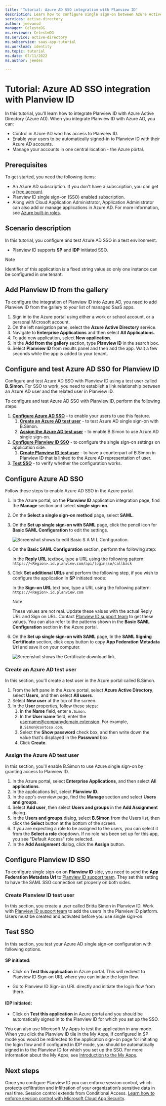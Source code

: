 ```yaml
---
title: 'Tutorial: Azure AD SSO integration with Planview ID'
description: Learn how to configure single sign-on between Azure Active Directory and Planview ID.
services: active-directory
author: jeevansd
manager: CelesteDG
ms.reviewer: CelesteDG
ms.service: active-directory
ms.subservice: saas-app-tutorial
ms.workload: identity
ms.topic: tutorial
ms.date: 07/11/2022
ms.author: jeedes

---
```


# Tutorial: Azure AD SSO integration with Planview ID

In this tutorial, you'll learn how to integrate Planview ID with Azure Active Directory (Azure AD). When you integrate Planview ID with Azure AD, you can:

* Control in Azure AD who has access to Planview ID.
* Enable your users to be automatically signed-in to Planview ID with their Azure AD accounts.
* Manage your accounts in one central location - the Azure portal.

## Prerequisites

To get started, you need the following items:

* An Azure AD subscription. If you don't have a subscription, you can get a [free account](https://azure.microsoft.com/free/).
* Planview ID single sign-on (SSO) enabled subscription.
* Along with Cloud Application Administrator, Application Administrator can also add or manage applications in Azure AD.
For more information, see [Azure built-in roles](../roles/permissions-reference.md).

## Scenario description

In this tutorial, you configure and test Azure AD SSO in a test environment.

* Planview ID supports **SP** and **IDP** initiated SSO.

> [!NOTE]
> Identifier of this application is a fixed string value so only one instance can be configured in one tenant.

## Add Planview ID from the gallery

To configure the integration of Planview ID into Azure AD, you need to add Planview ID from the gallery to your list of managed SaaS apps.

1. Sign in to the Azure portal using either a work or school account, or a personal Microsoft account.
1. On the left navigation pane, select the **Azure Active Directory** service.
1. Navigate to **Enterprise Applications** and then select **All Applications**.
1. To add new application, select **New application**.
1. In the **Add from the gallery** section, type **Planview ID** in the search box.
1. Select **Planview ID** from results panel and then add the app. Wait a few seconds while the app is added to your tenant.

## Configure and test Azure AD SSO for Planview ID

Configure and test Azure AD SSO with Planview ID using a test user called **B.Simon**. For SSO to work, you need to establish a link relationship between an Azure AD user and the related user in Planview ID.

To configure and test Azure AD SSO with Planview ID, perform the following steps:

1. **[Configure Azure AD SSO](#configure-azure-ad-sso)** - to enable your users to use this feature.
    1. **[Create an Azure AD test user](#create-an-azure-ad-test-user)** - to test Azure AD single sign-on with B.Simon.
    1. **[Assign the Azure AD test user](#assign-the-azure-ad-test-user)** - to enable B.Simon to use Azure AD single sign-on.
1. **[Configure Planview ID SSO](#configure-planview-id-sso)** - to configure the single sign-on settings on application side.
    1. **[Create Planview ID test user](#create-planview-id-test-user)** - to have a counterpart of B.Simon in Planview ID that is linked to the Azure AD representation of user.
1. **[Test SSO](#test-sso)** - to verify whether the configuration works.

## Configure Azure AD SSO

Follow these steps to enable Azure AD SSO in the Azure portal.

1. In the Azure portal, on the **Planview ID** application integration page, find the **Manage** section and select **single sign-on**.
1. On the **Select a single sign-on method** page, select **SAML**.
1. On the **Set up single sign-on with SAML** page, click the pencil icon for **Basic SAML Configuration** to edit the settings.

   ![Screenshot shows to edit Basic S A M L Configuration.](common/edit-urls.png "Basic Configuration")

1. On the **Basic SAML Configuration** section, perform the following step:

    In the **Reply URL** textbox, type a URL using the following pattern:
    `https://<Region>.id.planview.com/api/loginsso/callback`

1. Click **Set additional URLs** and perform the following step, if you wish to configure the application in **SP** initiated mode:    

    In the **Sign-on URL** text box, type a URL using the following pattern:
    `https://<Region>.id.planview.com`

    > [!Note]
    > These values are not real. Update these values with the actual Reply URL and Sign on URL. Contact [Planview ID support team](mailto:jordan.nguyen@planview.com) to get these values. You can also refer to the patterns shown in the **Basic SAML Configuration** section in the Azure portal.

1. On the **Set up single sign-on with SAML** page, In the **SAML Signing Certificate** section, click copy button to copy **App Federation Metadata Url** and save it on your computer.

	![Screenshot shows the Certificate download link.](common/copy-metadataurl.png "Certificate")

### Create an Azure AD test user

In this section, you'll create a test user in the Azure portal called B.Simon.

1. From the left pane in the Azure portal, select **Azure Active Directory**, select **Users**, and then select **All users**.
1. Select **New user** at the top of the screen.
1. In the **User** properties, follow these steps:
   1. In the **Name** field, enter `B.Simon`.  
   1. In the **User name** field, enter the username@companydomain.extension. For example, `B.Simon@contoso.com`.
   1. Select the **Show password** check box, and then write down the value that's displayed in the **Password** box.
   1. Click **Create**.

### Assign the Azure AD test user

In this section, you'll enable B.Simon to use Azure single sign-on by granting access to Planview ID.

1. In the Azure portal, select **Enterprise Applications**, and then select **All applications**.
1. In the applications list, select **Planview ID**.
1. In the app's overview page, find the **Manage** section and select **Users and groups**.
1. Select **Add user**, then select **Users and groups** in the **Add Assignment** dialog.
1. In the **Users and groups** dialog, select **B.Simon** from the Users list, then click the **Select** button at the bottom of the screen.
1. If you are expecting a role to be assigned to the users, you can select it from the **Select a role** dropdown. If no role has been set up for this app, you see "Default Access" role selected.
1. In the **Add Assignment** dialog, click the **Assign** button.

## Configure Planview ID SSO

To configure single sign-on on **Planview ID** side, you need to send the **App Federation Metadata Url** to [Planview ID support team](mailto:jordan.nguyen@planview.com). They set this setting to have the SAML SSO connection set properly on both sides.

### Create Planview ID test user

In this section, you create a user called Britta Simon in Planview ID. Work with [Planview ID support team](mailto:jordan.nguyen@planview.com) to add the users in the Planview ID platform. Users must be created and activated before you use single sign-on.

## Test SSO 

In this section, you test your Azure AD single sign-on configuration with following options. 

#### SP initiated:

* Click on **Test this application** in Azure portal. This will redirect to Planview ID Sign-on URL where you can initiate the login flow.  

* Go to Planview ID Sign-on URL directly and initiate the login flow from there.

#### IDP initiated:

* Click on **Test this application** in Azure portal and you should be automatically signed in to the Planview ID for which you set up the SSO. 

You can also use Microsoft My Apps to test the application in any mode. When you click the Planview ID tile in the My Apps, if configured in SP mode you would be redirected to the application sign-on page for initiating the login flow and if configured in IDP mode, you should be automatically signed in to the Planview ID for which you set up the SSO. For more information about the My Apps, see [Introduction to the My Apps](../user-help/my-apps-portal-end-user-access.md).

## Next steps

Once you configure Planview ID you can enforce session control, which protects exfiltration and infiltration of your organization’s sensitive data in real time. Session control extends from Conditional Access. [Learn how to enforce session control with Microsoft Cloud App Security](/cloud-app-security/proxy-deployment-aad).